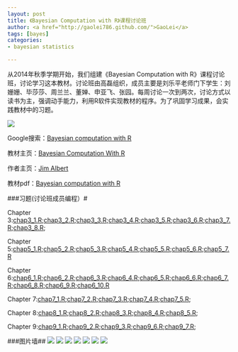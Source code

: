 ```yaml
---
layout: post
title: 《Bayesian Computation with R》课程讨论班
author: <a href="http://gaolei786.github.com/">GaoLei</a>
tags: [bayes]
categories:
- bayesian statistics

---
```


从2014年秋季学期开始，我们组建《Bayesian Computation with R》课程讨论班，讨论学习这本教材。讨论班由高磊组织，成员主要是刘乐平老师门下学生：刘姗姗、毕莎莎、周兰兰、董婵、申亚飞、张园。每周讨论一次到两次，讨论方式以读书为主，强调动手能力，利用R软件实现教材的程序。为了巩固学习成果，会实践教材中的习题。

![](http://gaolei786.github.com/images/bcwr1.png)


Google搜索：[Bayesian computation with R](http://www.glgoo.com/search?q=Bayesian+computation+with+R)

教材主页：[Bayesian Computation With R](http://bayes.bgsu.edu/bcwr/)

作者主页：[Jim Albert](http://bayes.bgsu.edu/)

教材pdf：[Bayesian computation with R](ftp://ftp.cs.ntust.edu.tw/yang/CHINESE-R/Bayesian%20Computation%20With%20R%20%282nd%20Edition%29.pdf)



###习题(讨论班成员编程）#

Chapter 3:[chap3_1.R](http://gaolei786.github.com/code/bcwr/chap3_1.R);[chap3_2.R](http://gaolei786.github.com/code/bcwr/chap3_2.R);[chap3_3.R](http://gaolei786.github.com/code/bcwr/chap3_3.R);[chap3_4.R](http://gaolei786.github.com/code/bcwr/chap3_4.R);[chap3_5.R](http://gaolei786.github.com/code/bcwr/chap3_5.R);[chap3_6.R](http://gaolei786.github.com/code/bcwr/chap3_6.R);[chap3_7.R](http://gaolei786.github.com/code/bcwr/chap3_7.R);[chap3_8.R](http://gaolei786.github.com/code/bcwr/chap3_8.R);

Chapter 5:[chap5_1.R](http://gaolei786.github.com/code/bcwr/chap5_1.R);[chap5_2.R](http://gaolei786.github.com/code/bcwr/chap5_2.R);[chap5_3.R](http://gaolei786.github.com/code/bcwr/chap5_3.R);[chap5_4.R](http://gaolei786.github.com/code/bcwr/chap5_4.R);[chap5_5.R](http://gaolei786.github.com/code/bcwr/chap5_5.R);[chap5_6.R](http://gaolei786.github.com/code/bcwr/chap5_6.R);[chap5_7.R](http://gaolei786.github.com/code/bcwr/chap5_7.R)

Chapter 6:[chap6_1.R](http://gaolei786.github.com/code/bcwr/chap6_1.R);[chap6_2.R](http://gaolei786.github.com/code/bcwr/chap6_2.R);[chap6_3.R](http://gaolei786.github.com/code/bcwr/chap6_3.R);[chap6_4.R](http://gaolei786.github.com/code/bcwr/chap6_4.R);[chap6_5.R](http://gaolei786.github.com/code/bcwr/chap6_5.R);[chap6_6.R](http://gaolei786.github.com/code/bcwr/chap6_6.R);[chap6_7.R](http://gaolei786.github.com/code/bcwr/chap6_7.R);[chap6_8.R](http://gaolei786.github.com/code/bcwr/chap6_8.R);[chap6_9.R](http://gaolei786.github.com/code/bcwr/chap6_9.R);[chap6_10.R](http://gaolei786.github.com/code/bcwr/chap6_10.R)

Chapter 7:[chap7_1.R](http://gaolei786.github.com/code/bcwr/chap7_1.R);[chap7_2.R](http://gaolei786.github.com/code/bcwr/chap7_2.R);[chap7_3.R](http://gaolei786.github.com/code/bcwr/chap7_3.R);[chap7_4.R](http://gaolei786.github.com/code/bcwr/chap7_4.R);[chap7_5.R](http://gaolei786.github.com/code/bcwr/chap7_5.R);

Chapter 8:[chap8_1.R](http://gaolei786.github.com/code/bcwr/chap8_1.R);[chap8_2.R](http://gaolei786.github.com/code/bcwr/chap8_2.R);[chap8_3.R](http://gaolei786.github.com/code/bcwr/chap8_3.R);[chap8_4.R](http://gaolei786.github.com/code/bcwr/chap8_4.R);[chap8_5.R](http://gaolei786.github.com/code/bcwr/chap8_5.R);


Chapter 9:[chap9_1.R](http://gaolei786.github.com/code/bcwr/chap9_1.R);[chap9_2.R](http://gaolei786.github.com/code/bcwr/chap9_2.R);[chap9_3.R](http://gaolei786.github.com/code/bcwr/chap9_3.R);[chap9_6.R](http://gaolei786.github.com/code/bcwr/chap9_6.R);[chap9_7.R](http://gaolei786.github.com/code/bcwr/chap9_7.R);


###图片墙##
![](http://gaolei786.github.com/images/bcwr01.20.jpg)
![](http://gaolei786.github.com/images/bcwr03.16.jpg)
![](http://gaolei786.github.com/images/bcwr03.20.jpg)
![](http://gaolei786.github.com/images/bcwr03.23.jpg)
![](http://gaolei786.github.com/images/bcwr04.17.jpg)
![](http://gaolei786.github.com/images/bcwr05051.png)
![](http://gaolei786.github.com/images/bcwr05.052.jpg)



